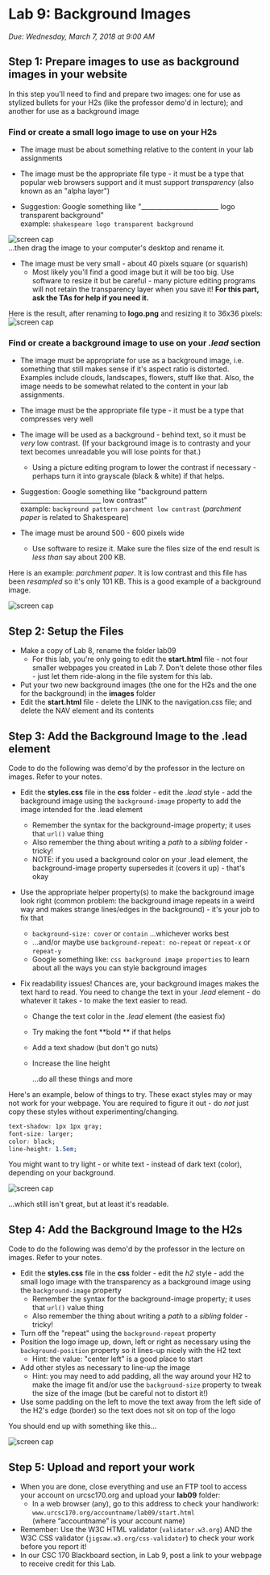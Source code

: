 # Lab 9: Background Images
*Due: Wednesday, March 7, 2018 at 9:00 AM*

## Step 1: Prepare images to use as background images in your website

In this step you'll need to find and prepare two images: one for use as stylized bullets for your H2s (like the professor demo'd in lecture); and another for use as a background image

### Find or create a small logo image to use on your H2s

- The image must be about something relative to the content in your lab assignments

- The image must be the appropriate file type - it must be a type that popular web browsers support and it must support *transparency*  (also known as an "alpha layer")

- Suggestion: Google something like "________________________ logo transparent background"<br>example:  `shakespeare logo transparent background`

![screen cap](media/figure1.png)<br>...then drag the image to your computer's desktop and rename it.

- The image must be very small - about 40 pixels square (or squarish)
  - Most likely you'll find a good image but it will be too big.  Use software to resize it but be careful - many picture editing programs will not retain the transparency layer when you save it!  **For this part, ask the TAs for help if you need it.**

Here is the result, after renaming to **logo.png** and resizing it to 36x36 pixels: ![screen cap](media/figure2.png)

### Find or create a background image to use on your *.lead* section

- The image must be appropriate for use as a background image, i.e. something that still makes sense if it's aspect ratio is distorted.  Examples include clouds, landscapes, flowers, stuff like that.  Also, the image needs to be somewhat related to the content in your lab assignments.

- The image must be the appropriate file type - it must be a type that compresses very well

- The image will be used as a background - behind text, so it must be *very* low contrast.  (If your background image is to contrasty and your text becomes unreadable you will lose points for that.)

  - Using a picture editing program to lower the contrast if necessary - perhaps turn it into grayscale (black & white) if that helps.

- Suggestion: Google something like "background pattern _________________________ low contrast"<br>example:  `background pattern parchment low contrast` (*parchment paper* is related to Shakespeare)


- The image must be around 500 - 600 pixels wide

  - Use software to resize it.  Make sure the files size of the end result is *less than* say about 200 KB.


Here is an example: *parchment paper*.  It is low contrast and this file has been *resampled* so it's only 101 KB.  This is a good example of a background image.

  ![screen cap](media/figure3.jpg)



## Step 2: Setup the Files


- Make a copy of Lab 8, rename the folder lab09
  - For this lab, you're only going to edit the **start.html** file - not four smaller webpages you created in Lab 7.  Don't delete those other files - just let them ride-along in the file system for this lab.
- Put your two new background images (the one for the H2s and the one for the background) in the **images** folder
- Edit the **start.html** file - delete the LINK to the navigation.css file; and delete the NAV element and its contents

## Step 3: Add the Background Image to the .lead element

Code to do the following was demo'd by the professor in the lecture on images.  Refer to your notes.


- Edit the **styles.css** file in the **css** folder - edit the *.lead* style - add the background image using the `background-image` property to add the image intended for the .lead element


    - Remember the syntax for the background-image property; it uses that `url()` value thing
    - Also remember the thing about writing a *path* to a *sibling* folder - tricky!
    - NOTE: if you used a background color on your .lead element, the background-image property supersedes it (covers it up) - that's okay

- Use the appropriate helper property(s) to make the background image look right (common problem: the background image repeats in a weird way and makes strange lines/edges in the background) - it's your job to fix that


    - `background-size: cover` or `contain` ...whichever works best
    - ...and/or maybe use `background-repeat: no-repeat` or `repeat-x` or `repeat-y`
    - Google something like: `css background image properties` to learn about all the ways you can style background images

- Fix readability issues!  Chances are, your background images makes the text hard to read.  You need to change the text in your *.lead* element - do whatever it takes - to make the text easier to read.  


    - Change the text color in the *.lead* element (the easiest fix)

    - Try making the font **bold ** if that helps

    - Add a text shadow (but don't go nuts)

    - Increase the line height

      ...do all these things and more

Here's an example, below of things to try.  These exact styles may or may not work for your webpage.  You are required to figure it out - do *not* just copy these styles without experimenting/changing.

```css
text-shadow: 1px 1px gray;
font-size: larger;
color: black;
line-height: 1.5em;
```

You might want to try light - or white text - instead of dark text (color), depending on your background.

![screen cap](media/figure4.png)

...which still isn't great, but at least it's readable.

## Step 4: Add the Background Image to the H2s

Code to do the following was demo'd by the professor in the lecture on images.  Refer to your notes.

- Edit the **styles.css** file in the **css** folder - edit the *h2* style - add the small logo image with the transparency as a background image using the `background-image` property
  - Remember the syntax for the background-image property; it uses that `url()` value thing
  - Also remember the thing about writing a *path* to a *sibling* folder - tricky!
- Turn off the "repeat" using the `background-repeat` property  
- Position the logo image up, down, left or right as necessary using the  `background-position` property so it lines-up nicely with the H2 text
  - Hint: the value: "center left" is a good place to start
- Add other styles as necessary to line-up the image
  - Hint: you may need to add padding, all the way around your H2 to make the image fit and/or use the  `background-size` property to tweak the size of the image (but be careful not to distort it!)
- Use some padding on the left to move the text away from the left side of the H2's edge (border) so the text does not sit on top of the logo

You should end up with something like this...

![screen cap](media/figure5.png)

## Step 5: Upload and report your work

- When you are done, close everything and use an FTP tool to access your account on urcsc170.org and upload your **lab09** folder:
  - In a web browser (any), go to this address to check your handiwork:<br>`www.urcsc170.org/accountname/lab09/start.html`<br>(where “accountname” is your account name)
- Remember: Use the W3C HTML validator (`validator.w3.org`) AND the W3C CSS validator (`jigsaw.w3.org/css-validator`) to check your work before you report it!
- In our CSC 170 Blackboard section, in Lab 9, post a link to your webpage to receive credit for this Lab.